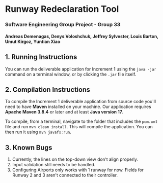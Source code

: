 # Runway Redeclaration Tool 

###  Software Engineering Group Project - Group 33 

#### Andreas Demenagas, Denys Voloshchuk, Jeffrey Sylvester, Louis Barton, Umut Kirgoz, Yuntian Xiao

## 1. Running Instructions 
You can run the deliverable application for Increment 1 using the `java -jar` command on a terminal window, or by clicking the `.jar` file itself.

## 2. Compilation Instructions 
To compile the Increment 1 deliverable application from source code you'll need to have **Maven** installed on your machine. 
Our application requires **Apache Maven 3.8.4** or later and at least **Java version 17.** 

To compile, from a terminal, navigate to the folder that includes the `pom.xml` file and run `mvn clean install`. 
This will compile the application. You can then run it using `mvn javafx:run`. 

## 3. Known Bugs 
1. Currently, the lines on the top-down view don't align properly. 
2. Input validation still needs to be handled.
3. Configuring Airports only works with 1 runway for now. Fields for Runway 2 and 3 aren't connected to their controller. 
